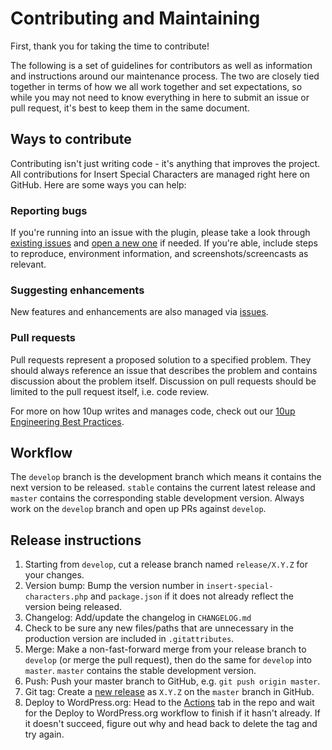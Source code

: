 # Contributing and Maintaining

First, thank you for taking the time to contribute!

The following is a set of guidelines for contributors as well as information and instructions around our maintenance process. The two are closely tied together in terms of how we all work together and set expectations, so while you may not need to know everything in here to submit an issue or pull request, it's best to keep them in the same document.

## Ways to contribute

Contributing isn't just writing code - it's anything that improves the project. All contributions for Insert Special Characters are managed right here on GitHub. Here are some ways you can help:

### Reporting bugs

If you're running into an issue with the plugin, please take a look through [existing issues](https://github.com/10up/insert-special-characters/issues) and [open a new one](https://github.com/10up/insert-special-characters/issues/new) if needed. If you're able, include steps to reproduce, environment information, and screenshots/screencasts as relevant.

### Suggesting enhancements

New features and enhancements are also managed via [issues](https://github.com/10up/insert-special-characters/issues).

### Pull requests

Pull requests represent a proposed solution to a specified problem. They should always reference an issue that describes the problem and contains discussion about the problem itself. Discussion on pull requests should be limited to the pull request itself, i.e. code review.

For more on how 10up writes and manages code, check out our [10up Engineering Best Practices](https://10up.github.io/Engineering-Best-Practices/).

## Workflow

The `develop` branch is the development branch which means it contains the next version to be released. `stable` contains the current latest release and `master` contains the corresponding stable development version. Always work on the `develop` branch and open up PRs against `develop`.

## Release instructions

1. Starting from `develop`, cut a release branch named `release/X.Y.Z` for your changes.
2. Version bump: Bump the version number in `insert-special-characters.php` and `package.json` if it does not already reflect the version being released.
3. Changelog: Add/update the changelog in `CHANGELOG.md`
4. Check to be sure any new files/paths that are unnecessary in the production version are included in `.gitattributes`.
5. Merge: Make a non-fast-forward merge from your release branch to `develop` (or merge the pull request), then do the same for `develop` into `master`. `master` contains the stable development version.
6. Push: Push your master branch to GitHub, e.g. `git push origin master`.
7. Git tag: Create a [new release](https://github.com/10up/insert-special-characters/releases/new) as `X.Y.Z` on the `master` branch in GitHub.
8. Deploy to WordPress.org: Head to the [Actions](https://github.com/10up/insert-special-characters/actions) tab in the repo and wait for the Deploy to WordPress.org workflow to finish if it hasn't already. If it doesn't succeed, figure out why and head back to delete the tag and try again.
